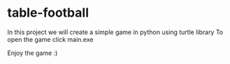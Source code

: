 # table-football
In this project we will create a simple game in python using turtle library 
To open the game click main.exe

Enjoy the game :)
